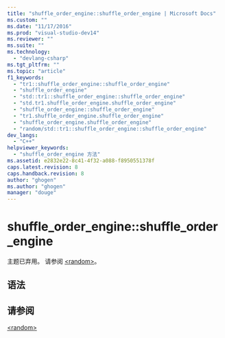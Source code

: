```yaml
---
title: "shuffle_order_engine::shuffle_order_engine | Microsoft Docs"
ms.custom: ""
ms.date: "11/17/2016"
ms.prod: "visual-studio-dev14"
ms.reviewer: ""
ms.suite: ""
ms.technology: 
  - "devlang-csharp"
ms.tgt_pltfrm: ""
ms.topic: "article"
f1_keywords: 
  - "tr1::shuffle_order_engine::shuffle_order_engine"
  - "shuffle_order_engine"
  - "std::tr1::shuffle_order_engine::shuffle_order_engine"
  - "std.tr1.shuffle_order_engine.shuffle_order_engine"
  - "shuffle_order_engine::shuffle_order_engine"
  - "tr1.shuffle_order_engine.shuffle_order_engine"
  - "shuffle_order_engine.shuffle_order_engine"
  - "random/std::tr1::shuffle_order_engine::shuffle_order_engine"
dev_langs: 
  - "C++"
helpviewer_keywords: 
  - "shuffle_order_engine 方法"
ms.assetid: e2832e22-8c41-4f32-a088-f8950551378f
caps.latest.revision: 8
caps.handback.revision: 8
author: "ghogen"
ms.author: "ghogen"
manager: "douge"
---
```

# shuffle_order_engine::shuffle_order_engine
主题已弃用。 请参阅 [\<random\>](../Topic/%3Crandom%3E.md)。  
  
## 语法  
  
## 请参阅  
 [\<random\>](../Topic/%3Crandom%3E.md)